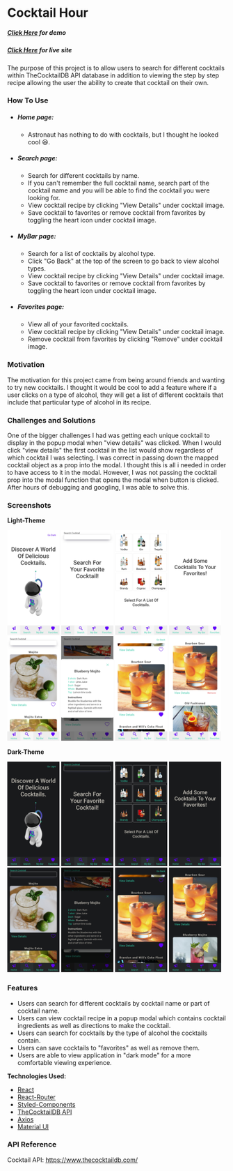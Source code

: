 # Cocktail Hour
##### *[Click Here](https://youtu.be/sj60MN6x35Y) for demo*

##### *[Click Here](https://cocktailhour.kurtisgarcia.dev) for live site*

The purpose of this project is to allow users to search for different cocktails within TheCocktailDB API database in addition to viewing the step by step recipe allowing the user the ability to create that cocktail on their own.


### How To Use

- ##### *Home page:*

    - Astronaut has nothing to do with cocktails, but I thought he looked cool 😆. 

- ##### *Search page:*

    - Search for different cocktails by name.
    - If you can't remember the full cocktail name, search part of the cocktail name and you will be able to find the cocktail you were looking for.
    - View cocktail recipe by clicking "View Details" under cocktail image.
    - Save cocktail to favorites or remove cocktail from favorites by toggling the heart icon under cocktail image.

- ##### *MyBar page:*

    - Search for a list of cocktails by alcohol type.
    - Click "Go Back" at the top of the screen to go back to view alcohol types.
    - View cocktail recipe by clicking "View Details" under cocktail image.
    - Save cocktail to favorites or remove cocktail from favorites by toggling the heart icon under cocktail image.

- ##### *Favorites page:*

    - View all of your favorited cocktails.
    - View cocktail recipe by clicking "View Details" under cocktail image.
    - Remove cocktail from favorites by clicking "Remove" under cocktail image.


### Motivation
The motivation for this project came from being around friends and wanting to try new cocktails. I thought it would be cool to add a feature where if a user clicks on a type of alcohol, they will get a list of different cocktails that include that particular type of alcohol in its recipe.


### Challenges and Solutions
One of the bigger challenges I had was getting each unique cocktail to display in the popup modal when "view details" was clicked. When I would click "view details" the first cocktail in the list would show regardless of which cocktail I was selecting. I was correct in passing down the mapped cocktail object as a prop into the modal. I thought this is all i needed in order to have access to it in the modal. However, I was not passing the cocktail prop into the modal function that opens the modal when button is clicked. After hours of debugging and googling, I was able to solve this. 


### Screenshots

**Light-Theme**
<div>
<img src="./public/images/cocktailhour-screenshots/light-home.jpg" width="120" height="240" alt="light theme home page"/>

<img src="./public/images/cocktailhour-screenshots/light-emptysearch.jpg" width="120" height="240" alt="light theme home page"/>

<img src="./public/images/cocktailhour-screenshots/light-mybar.jpg" width="120" height="240" alt="light theme home page"/>

<img src="./public/images/cocktailhour-screenshots/light-emptyfavorites.jpg" width="120" height="240" alt="light theme home page"/>

<img src="./public/images/cocktailhour-screenshots/light-search-cocktail.jpg" width="120" height="240" alt="light theme home page"/>

<img src="./public/images/cocktailhour-screenshots/light-modal.jpg" width="120" height="240" alt="light theme home page"/>

<img src="./public/images/cocktailhour-screenshots/light-favcocktail.jpg" width="120" height="240" alt="light theme home page"/>

<img src="./public/images/cocktailhour-screenshots/light-favorites.jpg" width="120" height="240" alt="light theme home page"/>
</div>

**Dark-Theme**

<div>
<img src="./public/images/cocktailhour-screenshots/dark-home.jpg" width="120" height="240" alt="dark theme home page"/>

<img src="./public/images/cocktailhour-screenshots/dark-emptysearch.jpg" width="120" height="240" alt="dark theme empty search page"/>

<img src="./public/images/cocktailhour-screenshots/dark-mybar.jpg" width="120" height="240" alt="dark theme my bar page"/>

<img src="./public/images/cocktailhour-screenshots/dark-emptyfavorites.jpg" width="120" height="240" alt="dark theme empty favorites page"/>

<img src="./public/images/cocktailhour-screenshots/dark-search-cocktail.jpg" width="120" height="240" alt="dark theme search page with cocktail results"/>

<img src="./public/images/cocktailhour-screenshots/dark-modal.jpg" width="120" height="240" alt="dark theme modal with cocktail details"/>

<img src="./public/images/cocktailhour-screenshots/dark-favcocktail.jpg" width="120" height="240" alt="dark theme favorited cocktail"/>

<img src="./public/images/cocktailhour-screenshots/dark-favorites.jpg" width="120" height="240" alt="dark theme favorites page"/>
</div>

### Features
- Users can search for different cocktails by cocktail name or part of cocktail name.
- Users can view cocktail recipe in a popup modal which contains cocktail ingredients as well as directions to make the cocktail.
- Users can search for cocktails by the type of alcohol the cocktails contain. 
- Users can save cocktails to "favorites" as well as remove them.
- Users are able to view application in "dark mode" for a more comfortable viewing experience.


**Technologies Used:**
- [React](https://reactjs.org/)
- [React-Router](https://reactrouter.com/)
- [Styled-Components](https://styled-components.com/)
- [TheCocktailDB API](https://www.thecocktaildb.com/)
- [Axios](https://axios-http.com/docs/intro)
- [Material UI](https://mui.com/)


### API Reference
Cocktail API: https://www.thecocktaildb.com/

